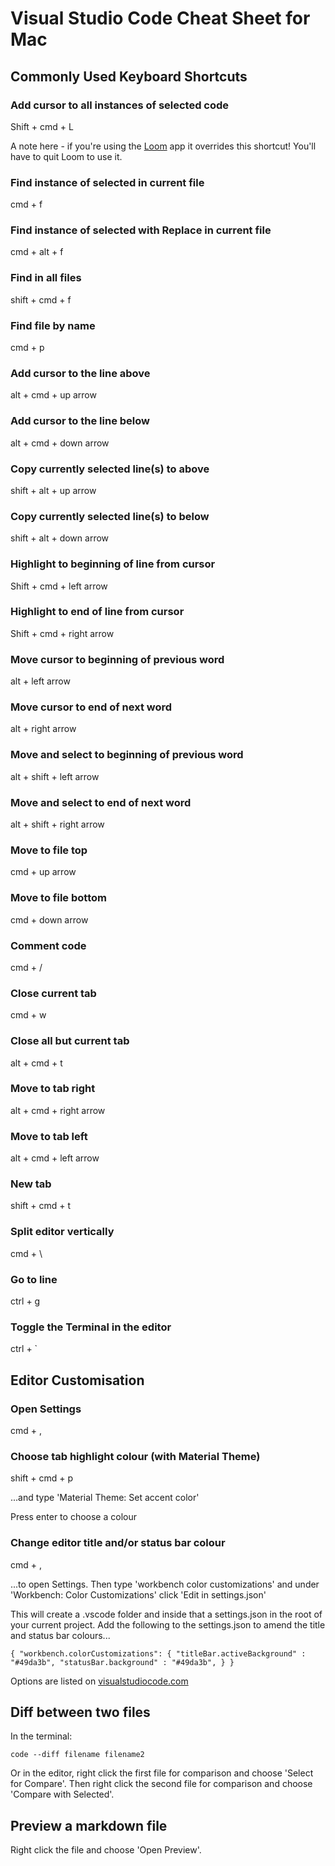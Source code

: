 # Visual Studio Code Cheat Sheet for Mac

## Commonly Used Keyboard Shortcuts
### Add cursor to all instances of selected code

Shift + cmd + L

A note here - if you're using the [Loom](https://www.loom.com/) app it overrides this shortcut! You'll have to quit Loom to use it.

### Find instance of selected in current file

cmd + f

### Find instance of selected with Replace in current file

cmd + alt + f

### Find in all files

shift + cmd + f

### Find file by name

cmd + p

### Add cursor to the line above

alt + cmd + up arrow

### Add cursor to the line below

alt + cmd + down arrow

### Copy currently selected line(s) to above

shift + alt + up arrow

### Copy currently selected line(s) to below

shift + alt + down arrow

### Highlight to beginning of line from cursor

Shift + cmd + left arrow

### Highlight to end of line from cursor

Shift + cmd + right arrow

### Move cursor to beginning of previous word

alt + left arrow

### Move cursor to end of next word

alt + right arrow

### Move and select to beginning of previous word

alt + shift + left arrow

### Move and select to end of next word

alt + shift + right arrow

### Move to file top

cmd + up arrow

### Move to file bottom

cmd + down arrow

### Comment code

cmd + /

### Close current tab

cmd + w

### Close all but current tab

alt + cmd + t

### Move to tab right

alt + cmd + right arrow

### Move to tab left

alt + cmd + left arrow

### New tab

shift + cmd + t

### Split editor vertically

cmd + \

### Go to line

ctrl + g

### Toggle the Terminal in the editor

ctrl + `

## Editor Customisation

### Open Settings

cmd + ,

### Choose tab highlight colour (with Material Theme)

shift + cmd + p

...and type 'Material Theme: Set accent color'

Press enter to choose a colour

### Change editor title and/or status bar colour

cmd + ,

...to open Settings. Then type 'workbench color customizations' and under 'Workbench: Color Customizations' click 'Edit in settings.json'

This will create a .vscode folder and inside that a settings.json in the root of your current project. Add the following to the settings.json to amend the title and status bar colours...

`
{
  "workbench.colorCustomizations": {
    "titleBar.activeBackground" : "#49da3b",
    "statusBar.background" : "#49da3b",
  }
}
`

Options are listed on [visualstudiocode.com](https://code.visualstudio.com/api/references/theme-color)

## Diff between two files

In the terminal:

`code --diff filename filename2`

Or in the editor, right click the first file for comparison and choose 'Select for Compare'. Then right click the second file for comparison and choose 'Compare with Selected'.

## Preview a markdown file

Right click the file and choose 'Open Preview'.
